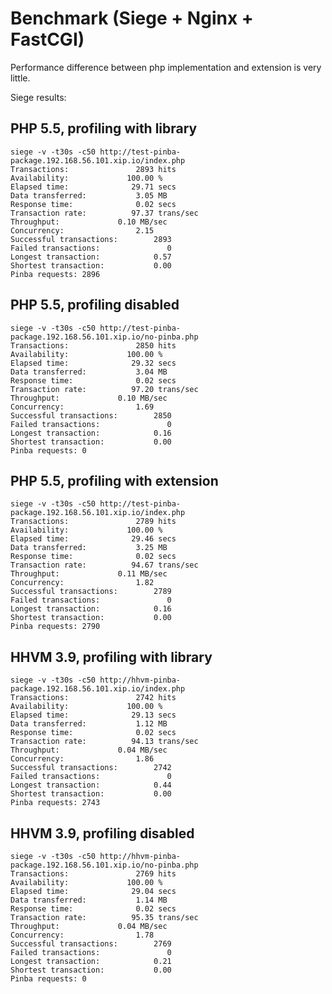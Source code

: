 # Benchmark (Siege + Nginx + FastCGI)


Performance difference between php implementation and extension is very little.

Siege results:


PHP 5.5, profiling with library 
-------------------------------

```
siege -v -t30s -c50 http://test-pinba-package.192.168.56.101.xip.io/index.php
Transactions:		        2893 hits
Availability:		      100.00 %
Elapsed time:		       29.71 secs
Data transferred:	        3.05 MB
Response time:		        0.02 secs
Transaction rate:	       97.37 trans/sec
Throughput:		        0.10 MB/sec
Concurrency:		        2.15
Successful transactions:        2893
Failed transactions:	           0
Longest transaction:	        0.57
Shortest transaction:	        0.00
Pinba requests: 2896
```

PHP 5.5, profiling disabled
---------------------------

```
siege -v -t30s -c50 http://test-pinba-package.192.168.56.101.xip.io/no-pinba.php
Transactions:		        2850 hits
Availability:		      100.00 %
Elapsed time:		       29.32 secs
Data transferred:	        3.04 MB
Response time:		        0.02 secs
Transaction rate:	       97.20 trans/sec
Throughput:		        0.10 MB/sec
Concurrency:		        1.69
Successful transactions:        2850
Failed transactions:	           0
Longest transaction:	        0.16
Shortest transaction:	        0.00
Pinba requests: 0
```

PHP 5.5, profiling with extension
---------------------------------

```
siege -v -t30s -c50 http://test-pinba-package.192.168.56.101.xip.io/index.php
Transactions:		        2789 hits
Availability:		      100.00 %
Elapsed time:		       29.46 secs
Data transferred:	        3.25 MB
Response time:		        0.02 secs
Transaction rate:	       94.67 trans/sec
Throughput:		        0.11 MB/sec
Concurrency:		        1.82
Successful transactions:        2789
Failed transactions:	           0
Longest transaction:	        0.16
Shortest transaction:	        0.00
Pinba requests: 2790
```

HHVM 3.9, profiling with library
--------------------------------
```
siege -v -t30s -c50 http://hhvm-pinba-package.192.168.56.101.xip.io/index.php
Transactions:		        2742 hits
Availability:		      100.00 %
Elapsed time:		       29.13 secs
Data transferred:	        1.12 MB
Response time:		        0.02 secs
Transaction rate:	       94.13 trans/sec
Throughput:		        0.04 MB/sec
Concurrency:		        1.86
Successful transactions:        2742
Failed transactions:	           0
Longest transaction:	        0.44
Shortest transaction:	        0.00
Pinba requests: 2743
```

HHVM 3.9, profiling disabled
----------------------------
```
siege -v -t30s -c50 http://hhvm-pinba-package.192.168.56.101.xip.io/no-pinba.php
Transactions:		        2769 hits
Availability:		      100.00 %
Elapsed time:		       29.04 secs
Data transferred:	        1.14 MB
Response time:		        0.02 secs
Transaction rate:	       95.35 trans/sec
Throughput:		        0.04 MB/sec
Concurrency:		        1.78
Successful transactions:        2769
Failed transactions:	           0
Longest transaction:	        0.21
Shortest transaction:	        0.00
Pinba requests: 0
```
